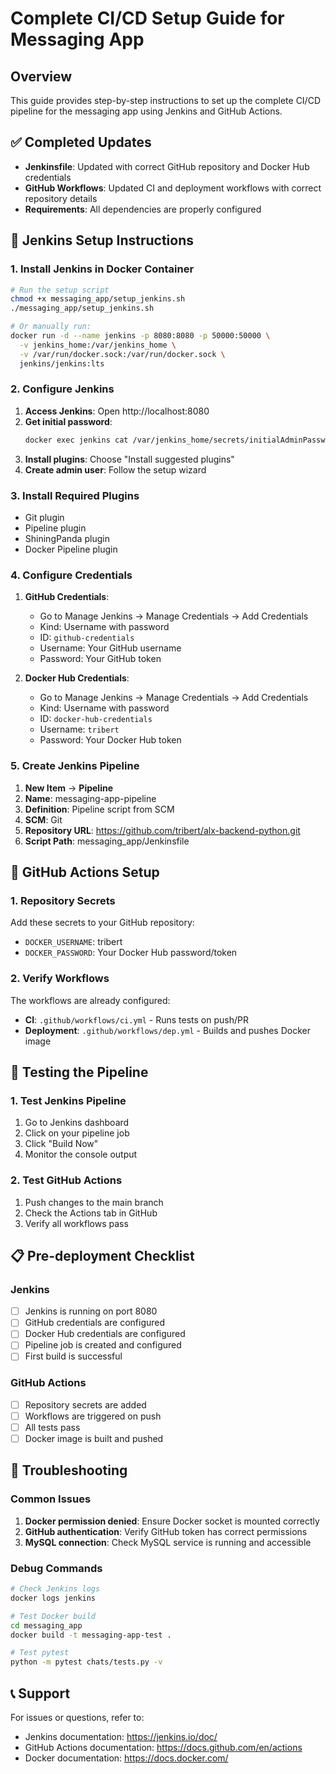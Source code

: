 # Complete CI/CD Setup Guide for Messaging App

## Overview
This guide provides step-by-step instructions to set up the complete CI/CD pipeline for the messaging app using Jenkins and GitHub Actions.

## ✅ Completed Updates
- **Jenkinsfile**: Updated with correct GitHub repository and Docker Hub credentials
- **GitHub Workflows**: Updated CI and deployment workflows with correct repository details
- **Requirements**: All dependencies are properly configured

## 🚀 Jenkins Setup Instructions

### 1. Install Jenkins in Docker Container
```bash
# Run the setup script
chmod +x messaging_app/setup_jenkins.sh
./messaging_app/setup_jenkins.sh

# Or manually run:
docker run -d --name jenkins -p 8080:8080 -p 50000:50000 \
  -v jenkins_home:/var/jenkins_home \
  -v /var/run/docker.sock:/var/run/docker.sock \
  jenkins/jenkins:lts
```

### 2. Configure Jenkins
1. **Access Jenkins**: Open http://localhost:8080
2. **Get initial password**: 
   ```bash
   docker exec jenkins cat /var/jenkins_home/secrets/initialAdminPassword
   ```
3. **Install plugins**: Choose "Install suggested plugins"
4. **Create admin user**: Follow the setup wizard

### 3. Install Required Plugins
- Git plugin
- Pipeline plugin
- ShiningPanda plugin
- Docker Pipeline plugin

### 4. Configure Credentials
1. **GitHub Credentials**:
   - Go to Manage Jenkins → Manage Credentials → Add Credentials
   - Kind: Username with password
   - ID: `github-credentials`
   - Username: Your GitHub username
   - Password: Your GitHub token

2. **Docker Hub Credentials**:
   - Go to Manage Jenkins → Manage Credentials → Add Credentials
   - Kind: Username with password
   - ID: `docker-hub-credentials`
   - Username: `tribert`
   - Password: Your Docker Hub token

### 5. Create Jenkins Pipeline
1. **New Item** → **Pipeline**
2. **Name**: messaging-app-pipeline
3. **Definition**: Pipeline script from SCM
4. **SCM**: Git
5. **Repository URL**: https://github.com/tribert/alx-backend-python.git
6. **Script Path**: messaging_app/Jenkinsfile

## 🔧 GitHub Actions Setup

### 1. Repository Secrets
Add these secrets to your GitHub repository:
- `DOCKER_USERNAME`: tribert
- `DOCKER_PASSWORD`: Your Docker Hub password/token

### 2. Verify Workflows
The workflows are already configured:
- **CI**: `.github/workflows/ci.yml` - Runs tests on push/PR
- **Deployment**: `.github/workflows/dep.yml` - Builds and pushes Docker image

## 🧪 Testing the Pipeline

### 1. Test Jenkins Pipeline
1. Go to Jenkins dashboard
2. Click on your pipeline job
3. Click "Build Now"
4. Monitor the console output

### 2. Test GitHub Actions
1. Push changes to the main branch
2. Check the Actions tab in GitHub
3. Verify all workflows pass

## 📋 Pre-deployment Checklist

### Jenkins
- [ ] Jenkins is running on port 8080
- [ ] GitHub credentials are configured
- [ ] Docker Hub credentials are configured
- [ ] Pipeline job is created and configured
- [ ] First build is successful

### GitHub Actions
- [ ] Repository secrets are added
- [ ] Workflows are triggered on push
- [ ] All tests pass
- [ ] Docker image is built and pushed

## 🐛 Troubleshooting

### Common Issues
1. **Docker permission denied**: Ensure Docker socket is mounted correctly
2. **GitHub authentication**: Verify GitHub token has correct permissions
3. **MySQL connection**: Check MySQL service is running and accessible

### Debug Commands
```bash
# Check Jenkins logs
docker logs jenkins

# Test Docker build
cd messaging_app
docker build -t messaging-app-test .

# Test pytest
python -m pytest chats/tests.py -v
```

## 📞 Support
For issues or questions, refer to:
- Jenkins documentation: https://jenkins.io/doc/
- GitHub Actions documentation: https://docs.github.com/en/actions
- Docker documentation: https://docs.docker.com/
